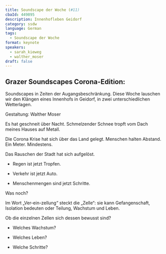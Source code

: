 ```yaml
---
title: Soundscape der Woche (#11)
cbaId: 449895
description: Innenhofleben Geidorf
category: ssdw
language: German
tags:
  - Soundscape der Woche
format: keynote
speakers:
  - sarah_kieweg
  - walther_moser
draft: false
---
```

## Grazer Soundscapes Corona-Edition:

Soundscapes in Zeiten der Augangsbeschränkung. Diese Woche lauschen wir den Klängen eines Innenhofs in Geidorf, in zwei unterschiedlichen Wetterlagen.

Gestaltung: Walther Moser

Es hat geschneit über Nacht. Schmelzender Schnee tropft vom Dach meines Hauses auf Metall.

Die Corona Krise hat sich über das Land gelegt. Menschen halten Abstand. Ein Meter. Mindestens.

Das Rauschen der Stadt hat sich aufgelöst.

* Regen ist jetzt Tropfen.

* Verkehr ist jetzt Auto.

* Menschenmengen sind jetzt Schritte.

Was noch?

Im Wort „Ver-ein-zellung“ steckt die „Zelle“: sie kann Gefangenschaft, Isolation bedeuten oder Teilung, Wachstum und Leben.

Ob die einzelnen Zellen sich dessen bewusst sind?

* Welches Wachstum?

* Welches Leben?

* Welche Schritte?

